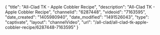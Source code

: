 {
    "title": "All-Clad TK - Apple Cobbler Recipe",
    "description": "All-Clad TK - Apple Cobbler Recipe",
    "channelid": "6287448",
    "videoid": "7163595",
    "date_created": "1405980940",
    "date_modified": "1491526043",
    "type": "captivate",
    "layout": "channelVideo",
    "url": "\/all-clad\/all-clad-tk-apple-cobbler-recipe\/6287448-7163595"
}